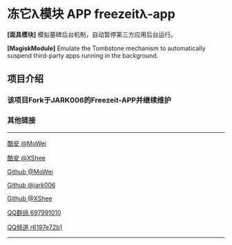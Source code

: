 # 冻它λ模块 APP freezeitλ-app

**[面具模块]** 模拟墓碑后台机制，自动暂停第三方应用后台运行。

**[MagiskModule]** Emulate the Tombstone mechanism to automatically suspend third-party apps running in the background. 

## 项目介绍
### 该项目Fork于JARK006的Freezeit-APP并继续维护

### 其他链接
---
[酷安 @MoWei](https://www.coolapk.com/u/24268987) 

[酷安 @XShee](https://www.coolapk.com/u/20552855) 

[Github @MoWei](https://github.com/MoWei-2077) 

[Github @jark006](https://github.com/jark006) 

[Github @XShee](https://github.com/xsheeee) 

[QQ群组 697991010](https://qm.qq.com/q/iz9QJMLRVm)

[QQ频道 r6197e72b1](https://pd.qq.com/s/7f3ts8gw7)

---
